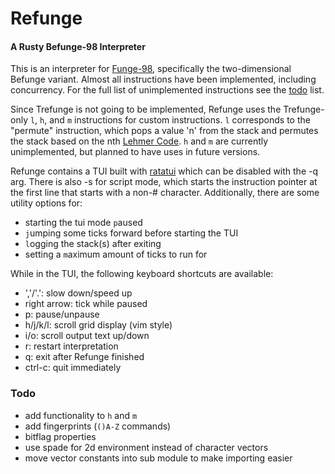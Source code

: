 # Refunge

#### A Rusty Befunge-98 Interpreter

This is an interpreter for [Funge-98](https://github.com/catseye/Funge-98/blob/master/doc/funge98.markdown), specifically the two-dimensional Befunge variant.
Almost all instructions have been implemented, including concurrency. For the full list of unimplemented instructions see the [todo](#todo) list.

Since Trefunge is not going to be implemented, Refunge uses the Trefunge-only `l`, `h`, and `m` instructions for custom instructions.
`l` corresponds to the "permute" instruction, which pops a value 'n' from the stack
and permutes the stack based on the nth [Lehmer Code](https://en.wikipedia.org/wiki/Lehmer_code).
`h` and `m` are currently unimplemented, but planned to have uses in future versions.

Refunge contains a TUI built with [ratatui](https://crates.io/crates/ratatui) which can be disabled with the -q arg.
There is also -s for script mode, which starts the instruction pointer at the first line that starts with a non-# character.
Additionally, there are some utility options for:

- starting the tui mode `p`aused
- `j`umping some ticks forward before starting the TUI
- `l`ogging the stack(s) after exiting
- setting a `m`aximum amount of ticks to run for

While in the TUI, the following keyboard shortcuts are available:

- ','/'.': slow down/speed up
- right arrow: tick while paused
- p: pause/unpause
- h/j/k/l: scroll grid display (vim style)
- i/o: scroll output text up/down
- r: restart interpretation
- q: exit after Refunge finished
- ctrl-c: quit immediately

### Todo

- add functionality to `h` and `m`
- add fingerprints (`()A-Z` commands)
- bitflag properties
- use spade for 2d environment instead of character vectors
- move vector constants into sub module to make importing easier

